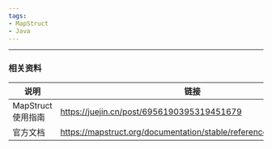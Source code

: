 ```yaml
---
tags:
- MapStruct
- Java
---
```

---

### 相关资料
| 说明              | 链接                                       |
| ----------------- | ------------------------------------------ |
| MapStruct使用指南 | https://juejin.cn/post/6956190395319451679 |
| 官方文档                  |https://mapstruct.org/documentation/stable/reference/html/#Preface                                            |



